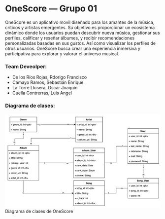 # OneScore — Grupo 01
OneScore es un aplicativo movil diseñado para los amantes de la música, críticos y artistas emergentes. Su objetivo es proporcionar un ecosistema dinámico donde los usuarios puedan descubrir nueva música, gestionar sus perfiles, calificar y reseñar álbumes, y recibir recomendaciones personalizadas basadas en sus gustos. Así como visualizar los perfiles de otros usuarios. OneScore busca crear una experiencia inmersiva y participativa para explorar y valorar el universo musical.


### Team Deveolper:
- De los Ríos Rojas, Rdorigo Francisco
- Camayo Ramos, Sebastián Enrique
- La Torre Llusera, Oscar Joaquin
- Cuella Contrerras, Luis Angel

### Diagrama de clases:
![Diagrama de clases](imgs/diagramaClases.jpg)
Diagrama de clases de OneScore